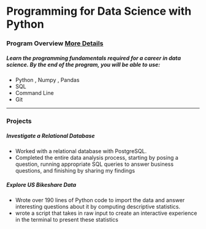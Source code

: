 # Programming for Data Science with Python

### Program Overview [More Details](https://www.udacity.com/course/programming-for-data-science-nanodegree--nd104) 
##### Learn the programming fundamentals required for a career in data science.  By the end of the program, you will be able to use:
- Python , Numpy , Pandas
- SQL 
- Command Line
- Git
___ 
### Projects 
##### Investigate a Relational Database
- Worked with a relational database with PostgreSQL. 
- Completed  the entire data analysis process, starting by posing a question, running appropriate SQL queries to answer business questions, and finishing by sharing my findings
##### Explore US Bikeshare Data
- Wrote over 190 lines of Python code to import the data and answer interesting questions about it by computing descriptive statistics. 
- wrote a script that takes in raw input to create an interactive experience in the terminal to present these statistics

